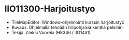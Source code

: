 # IIO11300-Harjoitustyo
* TileMapEditor: Windows-ohjelmointi kurssin harjoitustyö
* Kuvaus: Ohjelmalla tehdään tiilipohjaisia kenttiä peleihin
* Tekijä: Aleksi Vuorela (H8346 / IIO14S1)
